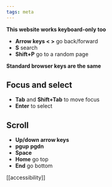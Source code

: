 ```yaml
---
tags: meta
---
```


**This website works keyboard-only too**  
- **Arrow keys < >** go back/forward 
- **S** search
- **Shift+P** go to a random page 

**Standard browser keys are the same** 
## Focus and select
- **Tab** and **Shift+Tab** to move focus 
- **Enter** to select
## Scroll
- **Up/down arrow keys**
- **pgup** **pgdn** 
- **Space**  
- **Home** go top 
- **End** go bottom 



[[accessibility]]